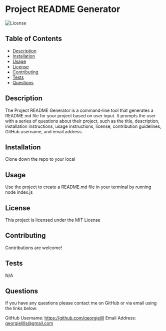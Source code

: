 # Project README Generator

![License](https://img.shields.io/badge/License-MIT-yellow.svg)

## Table of Contents

- [Description](#description)
- [Installation](#installation)
- [Usage](#usage)
- [License](#license)
- [Contributing](#contributing)
- [Tests](#tests)
- [Questions](#questions)

## Description

The Project README Generator is a command-line tool that generates a README.md file for your project based on user input. It prompts the user with a series of questions about their project, such as the title, description, installation instructions, usage instructions, license, contribution guidelines, GitHub username, and email address.

## Installation

Clone down the repo to your local 

## Usage

Use the project to create a README.md file in your terminal by running node index.js

## License

This project is licensed under the MIT License

## Contributing

Contributions are welcome!

## Tests

N/A

## Questions

If you have any questions please contact me on GitHub or via email using the links below:

GitHub Username: https://github.com/georgielill
Email Address: georgielills@gmail.com
